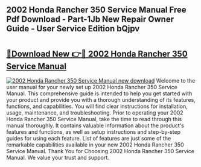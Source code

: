 ## 2002 Honda Rancher 350 Service Manual Free Pdf Download - Part-1Jb New Repair Owner Guide - User Service Edition bQjpv

# <h2><a href="http://bc26868.oget.top/?id=2002+Honda+Rancher+350+Service+Manual">🔗Download New 👉🔴 2002 Honda Rancher 350 Service Manual</a></h2>

[![2002 Honda Rancher 350 Service Manual new download](https://i.imgur.com/5g1atiW.png)](http://bc26868.oget.top/?id=2002+Honda+Rancher+350+Service+Manual)
Welcome to the user manual for your newly set up 2002 Honda Rancher 350 Service Manual. This comprehensive guide is intended to help you get started with your product and provide you with a thorough understanding of its features, functions, and capabilities. You will find clear instructions for installation, usage, maintenance, and troubleshooting. Prior to operating your 2002 Honda Rancher 350 Service Manual, take the time to read through this manual thoroughly. It contains valuable information about the product's features and functions, as well as setup instructions and step-by-step guides for using each feature. List of features are just some of the remarkable capabilities available in your new 2002 Honda Rancher 350 Service Manual. Thank You for Choosing 2002 Honda Rancher 350 Service Manual. We value your trust and support.
